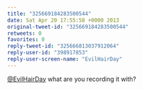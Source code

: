 ```yaml
---
title: "325669184283500544"
date: Sat Apr 20 17:55:58 +0000 2013
original-tweet-id: "325669184283500544"
retweets: 0
favorites: 0
reply-tweet-id: "325666813037912064"
reply-user-id: "398917853"
reply-user-screen-name: "EvilHairDay"
---
```

<a href="https://twitter.com/EvilHairDay">@EvilHairDay</a> what are you recording it with?
